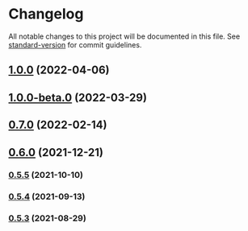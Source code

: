 # Changelog

All notable changes to this project will be documented in this file. See [standard-version](https://github.com/conventional-changelog/standard-version) for commit guidelines.

## [1.0.0](https://github.com/toshimaru/backlog-pr-link-action/compare/v1.0.0-beta.0...v1.0.0) (2022-04-06)

## [1.0.0-beta.0](https://github.com/toshimaru/backlog-pr-link-action/compare/v0.7.0...v1.0.0-beta.0) (2022-03-29)

## [0.7.0](https://github.com/toshimaru/backlog-pr-link-action/compare/v0.6.0...v0.7.0) (2022-02-14)

## [0.6.0](https://github.com/toshimaru/backlog-pr-link-action/compare/v0.5.5...v0.6.0) (2021-12-21)

### [0.5.5](https://github.com/toshimaru/backlog-pr-link-action/compare/v0.5.4...v0.5.5) (2021-10-10)

### [0.5.4](https://github.com/toshimaru/backlog-pr-link-action/compare/v0.5.3...v0.5.4) (2021-09-13)

### [0.5.3](https://github.com/toshimaru/backlog-pr-link-action/compare/v0.5.2...v0.5.3) (2021-08-29)

